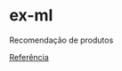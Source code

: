 # ex-ml

Recomendação de produtos

[Referência](https://github.com/dotnet/machinelearning-samples/tree/main/samples/fsharp/getting-started/MatrixFactorization_ProductRecommendation)
